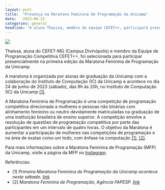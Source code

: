 ```yaml
---
layout: post
title:  "Presença na Maratona Feminina de Programação da Unicamp"
date:   2023-06-23
categories: general
headline: "A aluna Thaissa, membro da equipe CEFET++, participará presencialmente na Maratona Feminina de Programação da Unicamp"
---
```


<div class="row d-flex justify-content-evenly mb-3">
    <div class="col-12 col-md-4 text-align-center mt-3 px-3">
        <img class="w-100 ratio ratio-1x1" style="object-fit: scale-down;" src="{{ '/assets/images/posts/post-image-09.png' | relative_url }}">
    </div>
</div>

Thaissa, aluna do CEFET-MG (Campus Divinópolis) e membro da Equipe de Programação Competitiva CEFET++,  foi selecionada para participar presencialmente na primeira edição da Maratona Feminina de Programação da Unicamp.

A maratona é organizada por alunas de graduação da Unicamp com a colaboração do Instituto de Computação (IC) da Unicamp e acontece no dia 24 de junho de 2023 (sábado), das 9h às 20h, no Instituto de Computação (IC) da Unicamp [[1]](https://www.unicamp.br/unicamp/eventos/2023/04/14/inscricoes-gratuitas-para-primeira-maratona-feminina-de-programacao-da-unicamp).

A Maratona Feminina de Programação é uma competição de programação competitiva direcionada a mulheres e pessoas não binárias com alinhamento feminino ou neutro devidamente matriculadas na graduação de uma instituição brasileira de ensino superior. A competição envolve a resolução de questões de programação competitiva por parte das participantes em um intervalo de quatro horas. O objetivo da Maratona é aumentar a participação de mulheres nas competições de programação e na área de exatas como um todo, com ênfase na computação [[1]](https://www.unicamp.br/unicamp/eventos/2023/04/14/inscricoes-gratuitas-para-primeira-maratona-feminina-de-programacao-da-unicamp), [[2]](https://agencia.fapesp.br/agenda-detalhe/maratona-feminina-de-programacao/41422/).

Para mais informações sobre a Maratona Feminina de Programação (MFP) da Unicamp, visite a página da MFP no [Instagram](https://www.instagram.com/mfp.unicamp/).

Referências:
- [1] *Primeira Maratona Feminina de Programação da Unicamp acontece neste sábado. [link](https://www.unicamp.br/unicamp/eventos/2023/04/14/inscricoes-gratuitas-para-primeira-maratona-feminina-de-programacao-da-unicamp)*  
- [2] *Maratona Feminina de Programação, Agência FAPESP. [link](https://agencia.fapesp.br/agenda-detalhe/maratona-feminina-de-programacao/41422/)*
